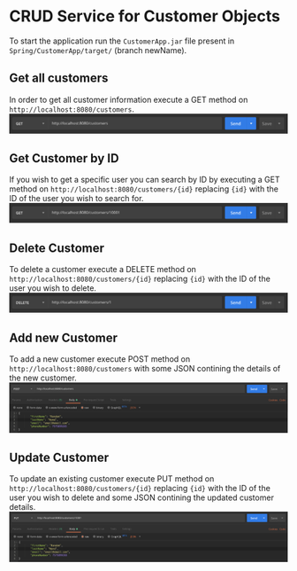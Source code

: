 # CRUD Service for Customer Objects

To start the application run the `CustomerApp.jar` file present in `Spring/CustomerApp/target/` (branch newName).

## Get all customers
In order to get all customer information execute a GET method on `http://localhost:8080/customers`.
![alt text](https://github.com/LuisJ3/Spring/blob/master/Screenshots/Screenshot%202019-10-23%20at%2009.13.01.png)

## Get Customer by ID
If you wish to get a specific user you can search by ID by executing a GET method on `http://localhost:8080/customers/{id}` replacing `{id}` with the ID of the user you wish to search for.
![alt text](https://github.com/LuisJ3/Spring/blob/master/Screenshots/Screenshot%202019-10-23%20at%2009.13.25.png)

## Delete Customer
To delete a customer execute a DELETE method on `http://localhost:8080/customers/{id}` replacing `{id}` with the ID of the user you wish to delete.
![alt text](https://github.com/LuisJ3/Spring/blob/master/Screenshots/Screenshot%202019-10-23%20at%2009.12.36.png)

## Add new Customer
To add a new customer execute POST method on `http://localhost:8080/customers` with some JSON contining the details of the new customer.
![alt text](https://github.com/LuisJ3/Spring/blob/master/Screenshots/Screenshot%202019-10-23%20at%2009.03.34.png)

## Update Customer
To update an existing customer execute PUT method on `http://localhost:8080/customers/{id}` replacing `{id}` with the ID of the user you wish to delete and some JSON contining the updated customer details.
![alt text](https://github.com/LuisJ3/Spring/blob/master/Screenshots/Screenshot%202019-10-23%20at%2009.14.58.png)
